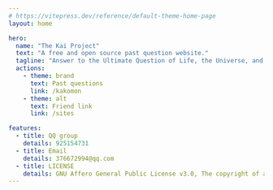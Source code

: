 ```yaml
---
# https://vitepress.dev/reference/default-theme-home-page
layout: home

hero:
  name: "The Kai Project"
  text: "A free and open source past question website."
  tagline: "Answer to the Ultimate Question of Life, the Universe, and Everything"
  actions:
    - theme: brand
      text: Past questions
      link: /kakomon
    - theme: alt
      text: Friend link
      link: /sites

features:
  - title: QQ group
    details: 925154731
  - title: Email
    details: 376672994@qq.com
  - title: LICENSE
    details: GNU Affero General Public License v3.0, The copyright of all answers belongs to this project and the author, and the copyright of the test questions belongs to the question setter (school).
---
```


